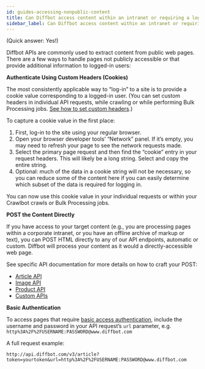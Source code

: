 ```yaml
---
id: guides-accessing-nonpublic-content
title: Can Diffbot access content within an intranet or requiring a login?
sidebar_label: Can Diffbot access content within an intranet or requiring a login?
---
```


<div class="entry-content">
		<p>(Quick answer: Yes!)</p>
<p>Diffbot APIs are commonly used to extract content from public web pages. There are a few ways to handle pages not publicly accessible or that provide additional information to logged-in users:</p>
<p><strong>Authenticate Using Custom Headers (Cookies)</strong></p>
<p>The most consistently applicable way to “log-in” to a site is to provide a cookie value corresponding to a logged-in user. (You can set custom headers in individual API requests, while crawling or while performing Bulk Processing jobs. <a href="guides-custom-headers">See how to set custom headers</a>.)</p>
<p>To capture a cookie value in the first place:</p>
<ol>
<li>First, log-in to the site using your regular browser.</li>
<li>Open your browser developer tools’ “Network” panel. If it’s empty, you may need to refresh your page to see the network requests made.</li>
<li>Select the primary page request and then find the “cookie” entry in your request headers. This will likely be a long string. Select and copy the entire string.</li>
<li>Optional: much of the data in a cookie string will not be necessary, so you can reduce some of the content here if you can easily determine which subset of the data is required for logging in.</li>
</ol>
<p>You can now use this cookie value in your individual requests or within your Crawlbot crawls or Bulk Processing jobs.</p>
<p><strong>POST the Content Directly</strong></p>
<p>If you have access to your target content (e.g., you are processing pages within a corporate intranet, or you have an offline archive of markup or text), you can POST HTML directly to any of our API endpoints, automatic or custom. Diffbot will process your content as it would a directly-accessible web page.</p>
<p>See specific API documentation for more details on how to craft your POST:</p>
<ul>
<li><a title="Article API: POSTing content" href="api-article#posting-content">Article API</a></li>
<li><a title="Image API: POSTing Content" href="api-image#posting-content">Image API</a></li>
<li><a title="Product API: POSTing Content" href="api-product#posting-content">Product API</a></li>
<li><a title="Custom API: POSTing Content" href="api-custom#posting-content">Custom APIs</a></li>
</ul>
<p><strong>Basic Authentication</strong></p>
<p>To access pages that require <a title="Wikipedia: Basic Access Authentication" href="http://en.wikipedia.org/wiki/Basic_access_authentication" target="_blank">basic access authentication</a>, include the username and password in your API request’s <code>url</code> parameter, e.g. <code>http%3A%2F%2FUSERNAME:PASSWORD@www.diffbot.com</code></p>
<p>A full request example:</p>
<pre>
<code>http://api.diffbot.com/v3/article?token=yourtoken&amp;url=http%3A%2F%2FUSERNAME:PASSWORD@www.diffbot.com</code>
</pre>
			</div>
